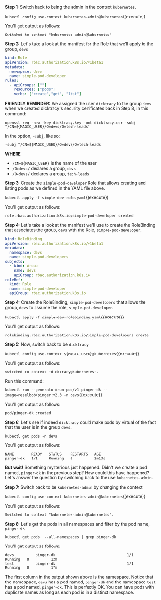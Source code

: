 **Step 1:** Switch back to being the admin in the context `kubernetes`.

`kubectl config use-context kubernetes-admin@kubernetes`{{execute}}

You'll get output as follows:

`Switched to context "kubernetes-admin@kubernetes"`

**Step 2:** Let's take a look at the manifest for the Role that we'll apply to the group, `devs`

```yaml
kind: Role
apiVersion: rbac.authorization.k8s.io/v1beta1
metadata:
  namespace: devs
  name: simple-pod-developer
rules:
  - apiGroups: [""]
    resources: ["pods"]
    verbs: ["create","get", "list"]
```

**FRIENDLY REMINDER:** We assigned the user `dicktracy` to the group `devs` when we created dicktracy's security certificates
back in Step 8, in this command:

`openssl req -new -key dicktracy.key -out dicktracy.csr -subj "/CN=${MAGIC_USER}/O=devs/O=tech-leads"`

In the  option, `-subj`, like so:

`-subj "/CN=${MAGIC_USER}/O=devs/O=tech-leads`

**WHERE**

* `/CN=${MAGIC_USER}` is the name of the user
* `/O=devs/` declares a group, `devs`
* `/O=devs/` declares a group, `tech-leads`

**Step 3:** Create the `simple-pod-developer` Role that allows creating and listing pods as we defined in the YAML file above.

`kubectl apply -f simple-dev-role.yaml`{{execute}}

You'll get output as follows:

`role.rbac.authorization.k8s.io/simple-pod-developer created`

**Step 4:** Let's take a look at the manifest we'll use to create the RoleBinding that associates the group, `devs` with the Role,
`simple-pod-developer`.

```yaml
kind: RoleBinding
apiVersion: rbac.authorization.k8s.io/v1beta1
metadata:
  namespace: devs
  name: simple-pod-developers
subjects:
  - kind: Group
    name: devs
    apiGroup: rbac.authorization.k8s.io
roleRef:
  kind: Role
  name: simple-pod-developer
  apiGroup: rbac.authorization.k8s.io
```

**Step 4:** Create the RoleBinding, `simple-pod-developers` that allows the group, `devs` to assume the 
role, `simple-pod-developer`.

`kubectl apply -f simple-dev-rolebinding.yaml`{{execute}}

You'll get output as follows:

`rolebinding.rbac.authorization.k8s.io/simple-pod-developers create`

**Step 5:** Now, switch back to be `dicktracy`

`kubectl config use-context ${MAGIC_USER}@kubernetes`{{execute}}

You'll get output as follows:

`Switched to context "dicktracy@kubernetes".`

Run this command: 

`kubectl run --generator=run-pod/v1 pinger-dk --image=reselbob/pinger:v2.3 -n devs`{{execute}}

You'll get output as follows:

`pod/pinger-dk created`

**Step 6:** Let's see if indeed `dicktracy` could make pods by virtual of the fact that the user is in the group `devs`.

`kubectl get pods -n devs`

You'll get output as follows:

```text
NAME        READY   STATUS    RESTARTS   AGE
pinger-dk   1/1     Running   0          2m13s
```

**But wait!** Something mysterious just happened. Didn't we create a pod named, `pinger-dk` in the previous step? How could this have 
happened? Let's answer the question by switching back to the use `kubernetes-admin`.

**Step 7:** Switch back to be `kubernetes-admin` by changing the context.

`kubectl config use-context kubernetes-admin@kubernetes`{{execute}}

You'll get output as follows:

`Switched to context "kubernetes-admin@kubernetes".`

**Step 8:** Let's get the pods in all namespaces and filter by the pod name, `pinger-dk`

`kubectl get pods  --all-namespaces | grep pinger-dk`

You'll get output as follows:

```text
devs          pinger-dk                                 1/1     Running   0          12m
test          pinger-dk                                 1/1     Running   0          17m
```
The first column in the output shown above is the namespace. Notice that the namespace, `devs` has a pod named, `pinger-dk` and
the namespace `test` has a pod named, `pinger-dk`. This is perfectly OK. You can have pods with duplicate names as long as
each pod is in a distinct namespace.